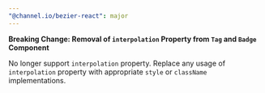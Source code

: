 ```yaml
---
"@channel.io/bezier-react": major
---
```


**Breaking Change: Removal of `interpolation` Property from `Tag` and `Badge` Component**

No longer support `interpolation` property. Replace any usage of `interpolation` property with appropriate `style` or `className` implementations.
